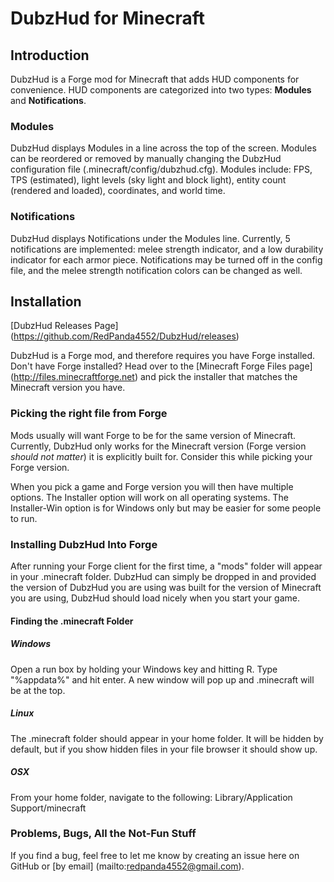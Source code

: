 # DubzHud for Minecraft #

## Introduction ##
DubzHud is a Forge mod for Minecraft that adds HUD components for convenience. HUD components are categorized into two types: **Modules** and **Notifications**.

### Modules ###
DubzHud displays Modules in a line across the top of the screen. Modules can be reordered or removed by manually changing the DubzHud configuration file (.minecraft/config/dubzhud.cfg). Modules include: FPS, TPS (estimated), light levels (sky light and block light), entity count (rendered and loaded), coordinates, and world time.

### Notifications ###
DubzHud displays Notifications under the Modules line. Currently, 5 notifications are implemented: melee strength indicator, and a low durability indicator for each armor piece. Notifications may be turned off in the config file, and the melee strength notification colors can be changed as well.

## Installation ##
[DubzHud Releases Page] (https://github.com/RedPanda4552/DubzHud/releases)

DubzHud is a Forge mod, and therefore requires you have Forge installed. Don't have Forge installed? Head over to the [Minecraft Forge Files page] (http://files.minecraftforge.net) and pick the installer that matches the Minecraft version you have.

### Picking the right file from Forge ###
Mods usually will want Forge to be for the same version of Minecraft. Currently, DubzHud only works for the Minecraft version (Forge version *should not matter*) it is explicitly built for. Consider this while picking your Forge version.

When you pick a game and Forge version you will then have multiple options. The Installer option will work on all operating systems. The Installer-Win option is for Windows only but may be easier for some people to run.

### Installing DubzHud Into Forge ###
After running your Forge client for the first time, a "mods" folder will appear in your .minecraft folder. DubzHud can simply be dropped in and provided the version of DubzHud you are using was built for the version of Minecraft you are using, DubzHud should load nicely when you start your game.

#### Finding the .minecraft Folder ####
##### Windows #####
Open a run box by holding your Windows key and hitting R. Type "%appdata%" and hit enter. A new window will pop up and .minecraft will be at the top.

##### Linux #####
The .minecraft folder should appear in your home folder. It will be hidden by default, but if you show hidden files in your file browser it should show up.

##### OSX #####
From your home folder, navigate to the following: Library/Application Support/minecraft

### Problems, Bugs, All the Not-Fun Stuff ###
If you find a bug, feel free to let me know by creating an issue here on GitHub or [by email] (mailto:redpanda4552@gmail.com).